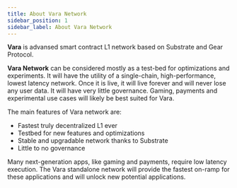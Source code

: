 ```yaml
---
title: About Vara Network
sidebar_position: 1
sidebar_label: About Vara Network
---
```


**Vara** is advansed smart contract L1 network based on Substrate and Gear Protocol.

**Vara Network** can be considered mostly as a test-bed for optimizations and experiments. It will have the utility of a single-chain, high-performance, lowest latency network. Once it is live, it will live forever and will never lose any user data. It will have very little governance. Gaming, payments and experimental use cases will likely be best suited for Vara.

The main features of Vara network are:

- Fastest truly decentralized L1 ever
- Testbed for new features and optimizations
- Stable and upgradable network thanks to Substrate
- Little to no governance

Many next-generation apps, like gaming and payments, require low latency execution. The Vara standalone network will provide the fastest on-ramp for these applications and will unlock new potential applications.